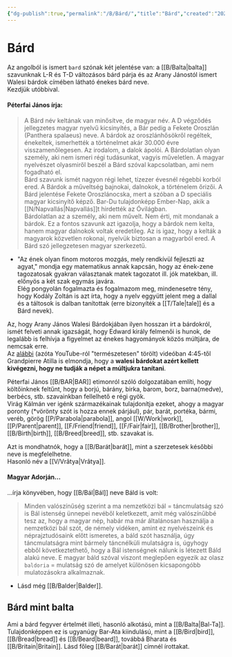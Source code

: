 ```yaml
---
{"dg-publish":true,"permalink":"/B/Bárd/","title":"Bárd","created":"2023-11-09T11:16","updated":"2024-10-23T20:31"}
---
```



# Bárd

Az angolból is ismert `bard` szónak két jelentése van: a [[B/Balta\|balta]] szavunknak L-R és T-D változásos bárd párja és az Arany Jánostól ismert Walesi bárdok címében látható énekes bárd neve.  
Kezdjük utóbbival.  

#### Péterfai János írja:

> A Bárd név keltának van minősítve, de magyar név. A D végződés jellegzetes magyar nyelvű kicsinyítés, a Bár pedig a Fekete Oroszlán (Panthera spalaeus) neve. A bárdok az oroszlánhősökről regéltek, énekeltek, ismerhették a történelmet akár 30.000 évre visszamenőlegesen. Az irodalom, a dalok ápolói. A Bárdolatlan olyan személy, aki nem ismeri régi tudásunkat, vagyis műveletlen. A magyar nyelvészet olyasmiről beszél a Bárd szóval kapcsolatban, ami nem fogadható el.  
> Bárd szavunk ismét nagyon régi lehet, tízezer évesnél régebbi korból ered. A Bárdok a műveltség bajnokai, dalnokok, a történelem őrizői. A Bárd jelentése Fekete Oroszlánocska, mert a szóban a D speciális magyar kicsinyítő képző. Bar-Du tulajdonképp Ember-Nap, akik a [[N/Napvallás\|Napvallás]]t hirdették az Óvilágban.  
> Bárdolatlan az a személy, aki nem művelt. Nem érti, mit mondanak a bárdok. Ez a fontos szavunk azt igazolja, hogy a bárdok nem kelta, hanem magyar dalnokok voltak eredetileg. Az is igaz, hogy a kelták a magyarok közvetlen rokonai, nyelvük biztosan a magyarból ered. A Bárd szó jellegzetesen magyar szerkezetű.  
- "Az ének olyan finom motoros mozgás, mely rendkívül fejleszti az agyat," mondja egy matematikus annak kapcsán, hogy az ének-zene tagozatosak gyakran választanak matek tagozatot ill. jók matekban, ill. előnyös a két szak egymás javára. <br/>
Elég pongyolán fogalmazta és fogalmazom meg, mindenesetre tény, hogy Kodály Zoltán is azt írta, hogy a nyelv eggyütt jelent meg a dallal és a táltosok is dalban tanítottak (erre bizonyíték a [[T/Tale\|tale]] és a Bárd nevek).  

Az, hogy Arany János Walesi Bárdokjában ilyen hosszan írt a bárdokról, ismét felveti annak igazságát, hogy Edward király felmenői is hunok, de legalább is felhívja a figyelmet az énekes hagyományok közös múltjára, de nemcsak erre.  
Az [alábbi](https://youtu.be/eaChj6VLkXU) (azóta YouTube-ról "természetesen" törölt) videóban 4:45-től Grandpierre Atilla is elmondja, hogy a **walesi bárdokat azért kellett kivégezni, hogy ne tudják a népet a múltjukra tanítani**.  

Péterfai János [[B/BAR\|BAR]] etimonról szóló dolgozatában említi, hogy költőinknek feltűnt, hogy a borjú, bárány, birka, barom, borz, barna(medve), berbécs, stb. szavainkban fellelhető e régi gyök.  
Virág Kálmán ver igénk származékainak tulajdonítja ezeket, ahogy a magyar poronty (\*vörönty szót is hozza ennek párjául), pár, barát, portéka, bármi, veréb, görög [[P/Parabola\|parabola]], angol [[W/Work\|work]], [[P/Parent\|parent]], [[F/Friend\|friend]], [[F/Fair\|fair]], [[B/Brother\|brother]], [[B/Birth\|birth]], [[B/Breed\|breed]], stb. szavakat is.  


Azt is mondhatnók, hogy a [[B/Barát\|barát]], mint a szerzetesek későbbi neve is megfelelhetne.  
Hasonló név a [[V/Vrâtya\|Vrâtya]].  

#### Magyar Adorján...

...írja könyvében, hogy [[B/Bál\|Bál]] neve Báld is volt:  
> Minden valószínűség szerint a ma nemzetközi bál = táncmulatság szó is Bál istenség ünnepei nevéből keletkezett, amit még valószínűbbé tesz az, hogy a magyar nép, habár ma már általánosan használja a nemzetközi bál szót, de némely vidéken, amint ez nyelvészeink és néprajztudósaink előtt ismeretes, a báld szót használja, úgy táncmulatságra mint bármely táncnélküli mulatságra is, úgyhogy ebből következtethető, hogy a Bál istenségnek nálunk is létezett Báld alakú neve. E magyar báld szóval viszont meglepően egyezik az olasz `baldoria` = mulatság szó de amelyet különösen kicsapongóbb mulatozásokra alkalmaznak.  
- Lásd még [[B/Balder\|Balder]].

## Bárd mint balta

Ami a bárd fegyver értelmét illeti, hasonló alkotású, mint a [[B/Balta\|Bal-Ta]]. Tulajdonképpen ez is ugyanúgy Bar-Ata kiindulású, mint a [[B/Bird\|bird]], [[B/Bread\|bread]] és [[B/Beard\|beard]], továbbá Bharata és [[B/Britain\|Britain]]. Lásd főleg [[B/Barát\|barát]] címnél írottakat.  